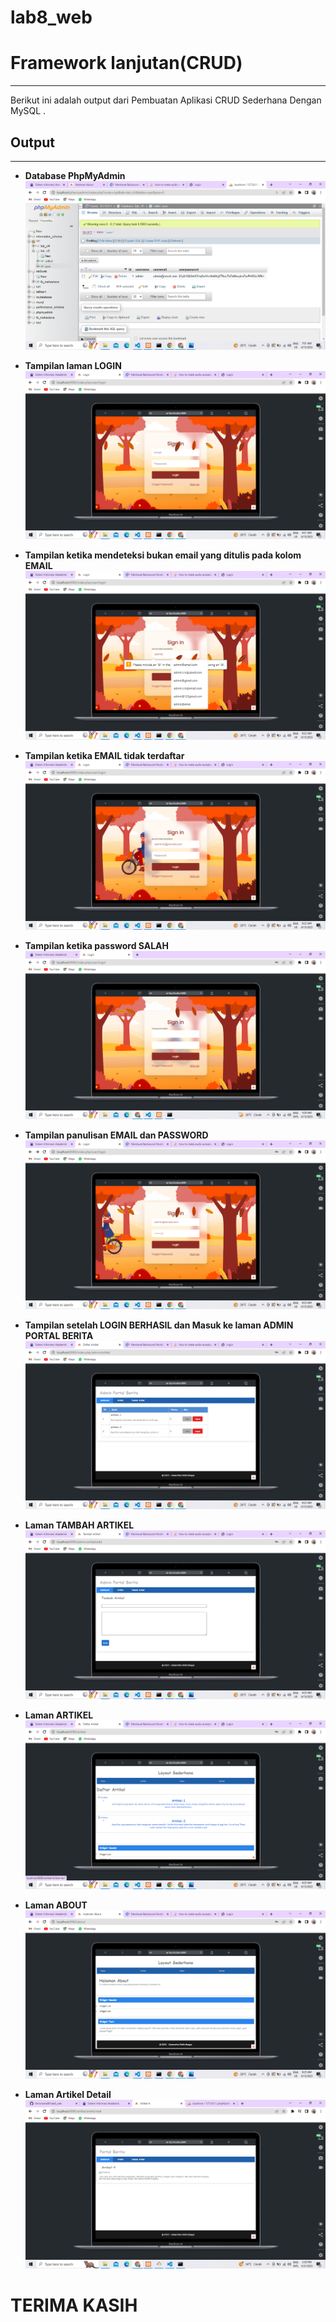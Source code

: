 # lab8_web
# Framework lanjutan(CRUD)
---
Berikut ini adalah output dari Pembuatan Aplikasi CRUD Sederhana Dengan MySQL .

## Output
---

- **Database PhpMyAdmin**
![img0](img/0.png)

- **Tampilan laman LOGIN**
![img1](img/1.png)

- **Tampilan ketika mendeteksi bukan email yang ditulis pada kolom EMAIL**
![img2](img/2.png)

- **Tampilan ketika EMAIL tidak terdaftar**
![img3](img/4.png)

- **Tampilan ketika password SALAH**
![img4](img/3.png)

- **Tampilan panulisan EMAIL dan PASSWORD**
![img5](img/5.png)

- **Tampilan setelah LOGIN BERHASIL dan Masuk ke laman ADMIN PORTAL BERITA**
![img6](img/6.png)

- **Laman TAMBAH ARTIKEL**
![img6](img/7.png)

- **Laman ARTIKEL**
![im7](img/8.png)

- **Laman ABOUT**
![img8](img/9.png)

- **Laman Artikel Detail**
![img9](ci5/lab8/artikel-detail.png)

# TERIMA KASIH 
